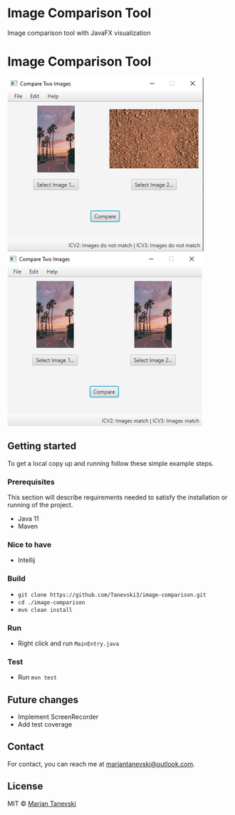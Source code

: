 # Image Comparison Tool
Image comparison tool with JavaFX visualization

# Image Comparison Tool

![Image](screenshot1.png)
<br />
![Image](screenshot2.png)


## Getting started 
To get a local copy up and running follow these simple example steps.

### Prerequisites
This section will describe requirements needed to satisfy the installation or running of the project.

 - Java 11
 - Maven
 
### Nice to have
 - Intellij

### Build
 - `git clone https://github.com/Tanevski3/image-comparison.git`
 - `cd ./image-comparison`
 - `mvn clean install`
 
### Run
 - Right click and run `MainEntry.java`
 
### Test
 - Run `mvn test`

## Future changes
 - Implement ScreenRecorder
 - Add test coverage
 
## Contact

For contact, you can reach me at [marjantanevski@outlook.com](marjantanevski@outlook.com).

## License

MIT © [Marjan Tanevski](marjantanevski@outlook.com)
